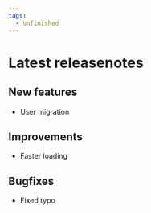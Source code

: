 ```yaml
---
tags:
  - unfinished
---
```


# Latest releasenotes

## New features

- User migration

## Improvements

- Faster loading

## Bugfixes

- Fixed typo
